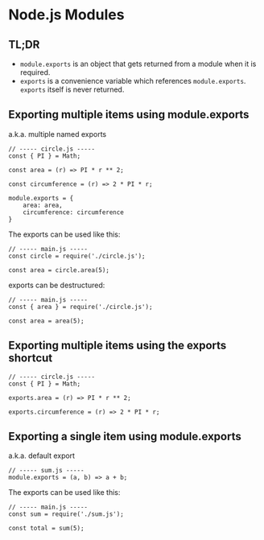 # Node.js Modules

## TL;DR

-   `module.exports` is an object that gets returned from a module when it is
    required.
-   `exports` is a convenience variable which references `module.exports`.
    `exports` itself is never returned.

## Exporting multiple items using module.exports

a.k.a. multiple named exports

```ecmascript 6
// ----- circle.js -----
const { PI } = Math;

const area = (r) => PI * r ** 2;

const circumference = (r) => 2 * PI * r;

module.exports = {
    area: area,
    circumference: circumference
}
```

The exports can be used like this:

```ecmascript 6
// ----- main.js -----
const circle = require('./circle.js');

const area = circle.area(5);
```

exports can be destructured:

```ecmascript 6
// ----- main.js -----
const { area } = require('./circle.js');

const area = area(5);
```

## Exporting multiple items using the exports shortcut

```ecmascript 6
// ----- circle.js -----
const { PI } = Math;

exports.area = (r) => PI * r ** 2;

exports.circumference = (r) => 2 * PI * r;
```

## Exporting a single item using module.exports

a.k.a. default export

```ecmascript 6
// ----- sum.js -----
module.exports = (a, b) => a + b;
```

The exports can be used like this:

```ecmascript 6
// ----- main.js -----
const sum = require('./sum.js');

const total = sum(5);
```
